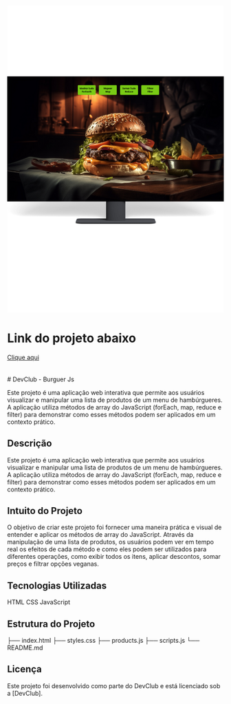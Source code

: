 <img src="hamburgueria.png" />
<h1>Link do projeto abaixo</h1>
<a href="https://andson-sillas.github.io/PROJETO-HAMBURGUERIA/">Clique aqui</a>
<br>
<br>
<br>
# DevClub - Burguer Js

Este projeto é uma aplicação web interativa que permite aos usuários visualizar e manipular uma lista de produtos de um menu de hambúrgueres. A aplicação utiliza métodos de array do JavaScript (forEach, map, reduce e filter) para demonstrar como esses métodos podem ser aplicados em um contexto prático.


## Descrição

Este projeto é uma aplicação web interativa que permite aos usuários visualizar e manipular uma lista de produtos de um menu de hambúrgueres. A aplicação utiliza métodos de array do JavaScript (forEach, map, reduce e filter) para demonstrar como esses métodos podem ser aplicados em um contexto prático.
## Intuito do Projeto

O objetivo de criar este projeto foi fornecer uma maneira prática e visual de entender e aplicar os métodos de array do JavaScript. Através da manipulação de uma lista de produtos, os usuários podem ver em tempo real os efeitos de cada método e como eles podem ser utilizados para diferentes operações, como exibir todos os itens, aplicar descontos, somar preços e filtrar opções veganas.
## Tecnologias Utilizadas

HTML
CSS
JavaScript
## Estrutura do Projeto


├── index.html
├── styles.css
├── products.js
├── scripts.js
└── README.md

## Licença

Este projeto foi desenvolvido como parte do DevClub e está licenciado sob a [DevClub].

